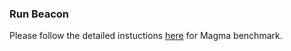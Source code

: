 ### Run Beacon
Please follow the detailed instuctions [here](https://github.com/null1024-ws/Beacon-binary) for Magma benchmark.
